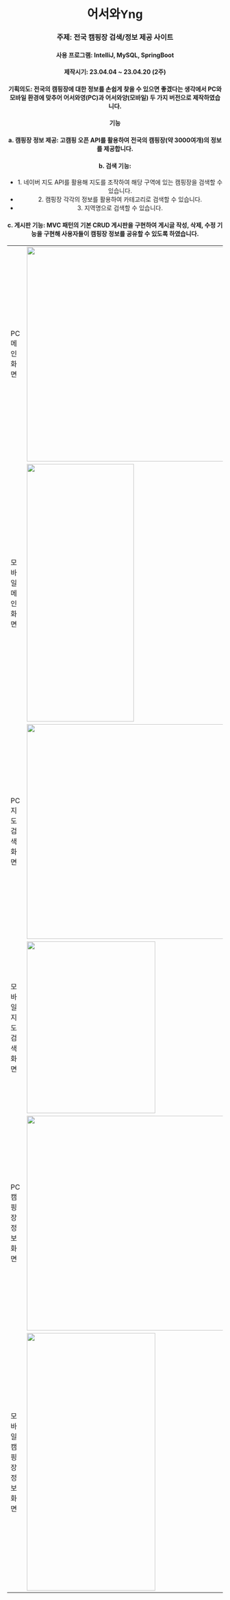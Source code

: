 <h1 style="text-align:center;font-family: Arial, sans-serif;">어서와Yng</h1>
<div style="text-align:center;"><h3>주제: 전국 캠핑장 검색/정보 제공 사이트</h3></div>
<div style="text-align:center;"><h4>사용 프로그램: IntelliJ, MySQL, SpringBoot</h4></div>
<div style="text-align:center;"><h4>제작시기: 23.04.04 ~ 23.04.20 (2주)</h4></div>
<div style="text-align:center;"><h4>기획의도: 전국의 캠핑장에 대한 정보를 손쉽게 찾을 수 있으면 좋겠다는 생각에서 PC와 모바일 환경에 맞추어 어서와영(PC)과 어서와양(모바일) 두 가지 버전으로 제작하였습니다.</h4></div>
<div style="text-align:center;"><h4>기능</h4></div>
<div style="text-align:center;"><h4>a. 캠핑장 정보 제공: 고캠핑 오픈 API를 활용하여 전국의 캠핑장(약 3000여개)의 정보를 제공합니다.</h4></div>
<div style="text-align:center;"><h4>b. 검색 기능:</h4></div>
<div style="text-align:center;">
<ul>
    <li>1. 네이버 지도 API를 활용해 지도를 조작하여 해당 구역에 있는 캠핑장을 검색할 수 있습니다.</li>
    <li>2. 캠핑장 각각의 정보를 활용하여 카테고리로 검색할 수 있습니다.</li>
    <li>3. 지역명으로 검색할 수 있습니다.</li>
</ul>
</div>
<div style="text-align:center;"><h4>c. 게시판 기능: MVC 패턴의 기본 CRUD 게시판을 구현하여 게시글 작성, 삭제, 수정 기능을 구현해 사용자들이 캠핑장 정보를 공유할 수 있도록 하였습니다.</h4></div>
<table><tr>
            <td><div>PC메인 화면</div></td>
            <td><img src="https://lh3.googleusercontent.com/fife/APg5EOae0NwFm6qdVReM6ZfrVvc8PDLN0P2DnLJEwIgQihb5SqPeEUL0CLwOfP8HuOzEh3gD5CEKSJ6GjHFrNJoCL2-xq17xTkNUZ18s_KpsJyL7G8ugHsE0bgV_wqF0WUsgvp6xjiAWUdTQlan8X9U2O3p3a3NpzQotUXO1ZYAAYx0TynNVFPD2Wj3iy4GDfdHNddA-gaMFo7OAlm-KyEhXR_IrVc2UFFKDAqhIDdQqzh4JdTnCSly3EJbsq2osVN3BEplKkQ7TEONnGiG6MNX-OtolgmIM_I9ziuygAsJ-X1Gutun811aNxQ_octhOlf6uV1s6bEtWE0gBYym5hKV60zJ7ZTt7JEmQM4wpb120tC74lystLnIk6zJDPOZn6ErYnDSFpF-CEK88qfxVSiqTusZXIjulw0N252-qlMfUEa_OGwXjFpeKbsJ13noXtdDbV1p4xZKX3Y6xG-2zLOWd8TQ7ZI36ko1UjDxxccIJ3Xxe2mNPtY0jcHLsgVKQjCNsjeQYM8wntUAxSEqgyqwmv7nb_kF2tvmRDLNoqxGaxkNxU5ZpFrODBPQc7eJjr38aL2G8bPtFPEfHJGUoHpxhUd6jbXUEwmWOJf7-qwbk1atoUKpO0FRlM_O2C0W9_JLX9fCfIwPN_9JKEVu24WtBI8eiJperVGHYpD-BadAfCX9XICTSK45QEML7xGk_o1s7JiCBF6bRP9qLpPJ2iW7oq_Cw0bOrht-DH6qfjUIq2zR_VOItNMeBVjmIUwycAEJeqnBMlponWXNSR7fEmJmeVsFFiLCMtn6GdR9Jg9Vru-rjSfMO3W-3M4D3wh8UmfclK8Ihxcv_woaEESM3iIofDNE2H0NReBGJVU_dCtstF4OLWUL1-8ftoFz8_9iN9zb_uExxq-Ja_MCrNvlauVVct25Pyd_FiPzjECEob95YmiIhbzMGml71nhE7x0BhFYp83ebkBlAbH_kKVtuVQCHElIhjYMhuGIVtr2rXnw653U9vrDKbxsoP6jP0Qc92FXhmto8kNy_qwnk228JgH_TAYzqhOt_bXe7rbXVow484MKIwds7uFVl6jc1ZHcSs1GgCFZj8iB4d5zPPOLGik6ODv4OtFYwgHePHCeyc4-E8Zc14sYUdH1x8rCUBkHFnzSmDs-yeYk4hxqXxlQ9FghIb5sPyJro9ptptgcWCO5gZFDBok_7DZLE714tCpWjOTZeLqfZn5_UbRATBe3I09wqwX8-GCNPiErsve1kn9iwVCKKgahHQn-x3Vl3OjpH5M1GMFm-FX216Ffwby8aWmF3SwYzizWNx4kcYaGPWO6KxFcqxOsvho2QL2KUcojrWqOI_7xYFVQi4YbzRHCkvDUXfeHL1IZo5PiNVzx5IksfnGmsSzSzadsDVcl1wRlCUTFiPpnsO5Wmx39nZ-JcAweGvG0lRQ2bfdDKoT31oGfNf-jf5ImRx6f3PxXhcmCE-TykHsellOwzBMcBrr9gwDUDA2aLVd6bjNFY6h0bvfWCIUpryLt0lr_FKDw=w2064-h969" width="500" height="500"/></td>
<tr>
<tr>
            <td><div>모바일메인 화면</div></td>
            <td><img src="https://lh3.googleusercontent.com/fife/APg5EOYPzLiQcFb4YcHVnNkrXBaMpSKz8wl4wkjvX2bDOc2tdxDswPy-xNmHcIKs487dN8rq5RH45tDQdiffJFE89_VN7dLVGZMFiSmboYUgu-5hTQ-KgsEJ6183shHeRwXbRZDSVD-KEj5LZ4w4vCmzLYAtSiren3Y6Qxhob8KeMhIe5GNaScK_vWHlvSeaqc8s2ap7_VDGYwz-nPN2-tjNvt3elhE5qtYySGqDIVaXn7cRrrroSOR8tiqEDq6ntmY_4pMYO5OTb5hw0MKiGH2cP8tGfNrSuSlJR1opq2i3nsB3pMj-hr25Txx8nk843v7xyGgksj9jgbYjgsgmCcE1SbwTOsNlJIVyFr2IjRY1bxHtSe45It8m43nHWUMcZiCTOOQ7HmDR4kU_7RK2f43-VjDGSwCCO444xVrRGVNsFp9Sz70IhrjEQzRAnJESuHKpRu39ulAL3AFD9jMsZhgE4PRCx21vsyH0CVVVmlrdvbddXD2I4znH0HRA45Lo6GdlZ-NqrRZ9n916CxY0Z39_3oMoEVSqd7jeTal-jmcZS0A5G4YJ0g46F9GPvrv5jnRsAttPaMKCY4PSHMJF-s-A5hQuZV8Nt11vGbv6L05Vf5HDMUx_lprF9kSkOBrh-lHoawYuRxQ_g1f355pRVwBGLp48Jw4MNJWqvEAzELuAxi5B8VPWbIuPdo_nQyEqdY3ZLQOeTCejHsh16c7-8hxTHIgI33SDjccdIGxHTGSa88993qghegMLJ3Z1Qp0leKksf_HIb2os32jlsyHnogOJYOhPC8p3qZOe_PrbFSTQc1_zm_36EVezZUwBu4MCOt_7nAPKrjzsauQm0CWLGy8-6dTnVwvtOX9E9XS1dJ-8CwEmO2W1c1FmHoxLVmpDswFdozEqNZBd6v2zU4dllhwsdLGhazKv8E61qmroQpI6br9h_xLsZ6OjbT8IpflAwQfI1ovNi4NSLfwDK6TFtT54Gsirjix8c05VL1XvYdyD_YRVSaux6MotclJioIkVt-oqCq4FAi88YVP32eWPuJ5z4dgnDn2R4PTu3-Eg6a3hbDEer5T6bgyyAXP_qUJrL9cDIOgV6Q2uZv9iNpi8OKoeA6yo764J23tjlkLtx_AQ6IrPQA8cAbq-ytauJayJuNWbnVGo-0jF2XuWeHGyggkx8l9WDtfNQkwgKXpH65mIAI96XA7GCAzpgXKCUkiikAL15mc2htPJOqcUeYseIpApF79iDGHAOV3W-uOiSYLxofwCI7fQpXH2JGU3vs6fbB-CLKeti8GVqD1X2BoDqjYz0NT05RttMdmGH7sDBkgX2--j7BRxFqZFrI_kuUmncc2q3cokHtU1N04OfdB3YU0QJiVCyYqGIIky0EXaZtQFjtu2ZCItJu3N1djfb38S-WNexHk-GNGykqKyWU89w8acEi6sQWaLZY5OHu9fe8UkRyGqreyaG6pym6aW4a-csz8u_4TTmosNhYOlyIrGl_DVgA2KM3V3aPRWW39HvdvmeQY6eqGFVfoIpw=w974-h935" width="250" height="600"/></td>
<tr>
<tr>
            <td><div>PC 지도 검색 화면</div></td>
            <td><img src="https://lh3.googleusercontent.com/fife/APg5EOa9S-LpTzhz0e4JaDokCkJx2wcxGVv5s420Of_H5udCgK7Gz1oglmXtCU0t0LLHtuOCz3VQARZxLppBVmEvT98JLZcjFvp6Le1r-fARfZv6ZEBi2_l1WsOwVPDbpllwqDoM2CGtoI_iN-Mkwv09rK86ZpGFAWdL-rM_j_P6T-KycLyzBJlBShXTjt1PVhYIepQtKjK-rpE2tb7d_a-vmI4g9WemFAnDGQtZpMXeQmcf7jpNnAdpBBUipSYJRqgLhnXvaHVLqj9tW61GPcco6fV7DTymj2iqT_aSA3vKS1fOTeuV0gXV-Svbnsi-vha4hphzkLVkbyj5MNwQqwcGFZVC29M5QMCkUNy0Oe1QUS19bagK0Am3LoRq-iS-h8JJH7d6M6gg4-dqjqGsOj1sBN40_onOSwr8PysqBRKQbTYnM12LZV3kh6oBOgCFvJRTVsFl-B2EM0jL7yp87kg_a3Wf7ULelcqIcO5byZU_4IUF-sgQcxCveJrCGHpAVTvH1zUA_PCGFzqTKoDWMNjI2VPKNG_cNFRy8rI-phYt0__grBv7_9XdTALZtNJQhuHIXbG3BXi7m81-Oaua85wpmCBZrbTpDHztRqu-BcM2uEdUQLjpgGbke_r3fVeKGdRSfv3kcF39yM7w7RZB5lJy7Mu4fV3yXlXcWpyznMgUhrqx-RK7GZce6HLC7-n6WM90QFXWv6C9wvlPMqp1J2p2jaXWXaPMi_0V_6AQTWBeXzJj7uk-7sj37HD0H-jlFZ6ZV5cwmELJkkmkiBqY2MBnlvKLarmvLzoJxstSdAbMKrL0ui7Nry7vER1ndHixZh9uUbLGCSgwo1re0qAytDo6hzC3umtcvwXVAOur-U50UmwTuxVQYK17UOKR09QeJBdPC_FWYl2Gtd_Jnnl2e94HJEBo6jJ-1UdWNnxoCg6pujVvmgykfokGJ_FKnvMYsBpJGslw_9ifnNgRKScnM7J8g9KSUxRfaqDAudjfBOq2sMzHBH8N9Y2YvFwNK4LTer1UM9LYR0cp07W9Urjj1U13om81S5J0ElSP_OU-NGG7azZ6XMJaVU8prcjeGS0prEmLkQvdmxGl1ITb7tDEyxo67ffq8ZmGT7MCsUtp_JS26_AeAE4Xlmjiwwf8zkjC5yTgVhK02GDX_9QC3sXqpO3219n9v8sduV1TgSEqywZ1xLuAG86phtg8vwLOYlf_Eh1tUaGsk8APgV-zzbHT4sXamibCdbE27R_1sYyUHxTcHvITcpgM0faCgBhJV4TnFeM_PdC3uo60rOzNyhBo90atm8RHa8Tel6DHWBWFsyu8tmq2MG_HU23iXQaAu9sVwjCLm5331ahvmVAJaTfRebmLgCSUR43rCAb9CPTt3D3Faju_K2rhCFJDFHSf2KymLKWvtMX-Rf0bEvhNsl51t7VtfBQPNmK6wus03ugGKasQoyLtd-PU3QwwwoZWzIj3LEbjmh_yZ4W4HbV7YKQg8vvSUGgCugA4eS-wKNrzpAiJbyD8yZEstUGqwg=w2560-h969" width="500" height="500"/></td>
</tr>
<tr>
            <td><div>모바일 지도 검색 화면</div></td>
            <td><img src="https://lh3.googleusercontent.com/fife/APg5EObHE7cZnxLXPOZevugxj7j84WvxPbehK3IkJ5nKGmNPgNJr2bniQGxaH1ahvuQMnKv58d-Ez6xcSHYKsKoZDedFlIBXxP7f9gYaDEsV-TgHqawvtRox912iPU0e0YkhraTIzrMD1v9r5qznf47lHKTw339yh-y-zvAO4EH-O5UQF9dAYQzAR1aOKZv0L8J1tfaPBJd_KWpSU0QtQDjijGdLCNhusnZxSYKKxtX9sFblZBT-q1caT5XUbAZCisYNtnGcdvb9lObW7tP9GfKc9Re0y3-dRLrYEFV8LhvbAnevxT6aQOuHG3mY67m2P-FgX-7gaLKsbYiOEDXlfEPk6JkKEQFdB2YwdkdueJf950ArRvb_frFzsAIF94vqA-r-kIMQQeTaCbFDptpUetylRZr5jYTAqmf4AbOPgyapv_fjG2eiwcQ8_Csif3W1yxpK3NjHisZy0fQkF0pg-kProm2LX8cSr8e4WOfcbnrxdTXDGgMFxYi01pFwaopaZe5Gcn7mNrY4I7B8Ggx4Fdln-6XZGfXGdlLi-VTRPy8f694p0fDynySgN4CeHZ6sbgdkFRTPM18Bdf3ED8pZqVmzeVb2Vnk3n8fclbT7YPdvAYEN7Xq6ME8-zXbX9FGuLiVpVjnszx5DNKVIy21-uo_LSe7R63GQ9E9W8RIHXI7nB_JYxCqr43HcrS3iCqAjM-uBxV7E-3cvb0GEbA2XCKAJZytKeCVprOuvrwGvHOQLdQx1CAG8YcKJHFINHtp3_IeuvtkpQNZVfyNf71JqDosC3Id9XUJONsNvc-ParPQVRmZNNOZd8TJZoxMaQilgNRzCCg6YGLiKKKWa4BlfO2ovCC7SJd1RNAnHqwVs6eEczuOCRC4ZAftrbmZ7H72eQoB7oNIJNQKMqet1sKawTcwD8aOAxTL1Zylo4TAE7H6wzuCszTcNLjRJtbbjZk-VGtF-49KoRHA9rMIsUjtIaUJfO2msQ-9LUb5yc7TmZsIEoc8S5iVKdvAbX_PY6-18i5FNBh_aQNiiB6UOwLmNPUjQuS9QLCq-Be-lPNG-eZmMVVnly2Z8lNJ7DRJT-hxI9RKF7RSkWFTv_ncrPh64wqySKs_2v-L43THGzRjtnn3nhFUc5YSX4_AOnxWbN4ZXK2LAvWrDAK_F91mPw3LRy2T4RZfTGRXKQHYKy3apktv_o6BmqtKVf0wcBVhTy_eCKKkt3FJ5EbtsUemtr-320hDwYijrtHtHb0ZAy1O5JbV5_05zc0sRb0J-S7znayKBL2jHDHRTdIrK9kZHfnvpn5RTG46psSifIOBrM0xOEOibrdf9AlPSevyINkj4qfzGzdLbYn5-_YBM_iIeTYvSsoykVLTosrijxA4zpU8tKPZwLCJpR0HUQKLWM4VGrIQN-utYtijdk-LW8mSa7_NgkwwEYfv2xBrf8xmB7daoxY8M1Or1o0oKfAxiAf7Fr6Dd-C6g0XvT76f63vtYvcslgyKPuDvXoapzC07gTrIIj_rCQg7YgY2GpUjvkw=w2064-h969" width="300" height="400"/></td>
</tr>
<tr>
            <td><div>PC 캠핑장 정보 화면</div></td>
            <td><img src="https://lh3.googleusercontent.com/fife/APg5EOZzBXC61BzH2DF__zY1LJN7F7bICMAM_R_Yjw3NWrBIjMXJUA9yg39QfGhwDE9FBbp7vsruVhCnzTPdyqNdpJkPZkeZeDJBN4pM1EsUilcEKjq3n0LPo_84YW51aCRvhfEIMrP6FN92wc8vmr8kvkUvzePRM-LuOChe30NgsqXnXpygkJiODF7VGEmMDUn3SNEaRcoeo5ttAIZgnPBt25zotLkIxtTNuQ38AD96KYFAe6w2fgVVWoouoK3Q6hEiY_9S3qIsWOBKWuSHkLjTw4F7y9rDR-pOX9vxnPAeUSFO0SxL3bgMvZygb5y7gXoc07-yp1Q1RBaE57W_zeF5AzJtQu-zlYDgfkLmI7DbGyOCBufM0O6onLEJHr_6C3pBSMTh2-mVqVGFzlqaen6deUErFmICDRASSKBKCTZfiKLYDJxd89Lyzmt0KcGBHm4o0GxBsW1o9-HaT8DuxyoskwKZu8BhYnqver2JEdUiFGiffk49QBGDPZrZcZzIIJIcZsUAnAbaAvPJbmpC2iJLCPAMft9wnXYrr1UYPhKDVb_HwvUzNO6Z2tObzQx71ga0_1g8blurBlMP5oeZ69jwAKsAZexVt4E5i_8yldPvx_dsQXgK-sUhkizv7CfZCkW_cLn5aSEnJ2hHYstQWhs3XO0xb2Jp12kZmMAHQPNTjhYFczDra-ouy7suDhdIaqaIsm5GUvBd0683UocN2bK0PkVSXNLL3gbbneDAXH-ov7wy4ikbbQnFZZQeKnoht9WOKwH29DIxndQhQw_EqMK2NSgxmPfC0wanyIDBAt_968PKBonfXEiebPgWTmvMJv2QfqHK04qXUAgj-XbneyBcqY0AH_hxSvbT53B9P6QArwLiQXSw1XYhzTU0EHFfBo7o5eS2iGWhsAttRoC96bSJacUnyf1TJFKHgIc7HLthAXlBmua-7BbCR_UzWJGjlnq3x1741kyqh1zGeVbr8yWwSxEBJFlfRApT1iT52TnelpeMqxSNp5Wc89GVLGmonMK9efZgujSM1WKfHL6uS9reGa7_XSnQU2rstFvVMNewBmk5yZUcGPwO88mYIBjqIbsQVgxt2dKannDyEbYJXg_ztBg5pAWqCu3WKeKMLbzhXrydtkiNtP-SgunkCA6HaOr3ZZKRWsncbw8xPmFtT1WS8fqPFNk7BY_iyP9-FJqaowFhC7kRl-VQ2g5kcSKXDP2zJvF7QBEC9kF5VDaviHRU_PBOJvw6vTwDoqJq2udHo8GmXz_UuS7QWXAyvlTh5WPOlXh3jIA5pMnhSokYXBan5JZ3o-ByEKH3cFIUHS4iezyIED8L-cgwlFdkZADtgAo8ZaTHoyJqCpcTdcEfUOXD77N7F-Mt893rsYVLG9wrxgyxJl8H0nV9BNS1mWR-bjZfE4wp7gcCMPFeAO-LJJ51sXYchW5MTxW47EUuZw49MFV_r-cxjlbVsp6UeSlK8RuNQ1H4M8JfeEqlOK18x9bjCfsX-Zdk2TyDaOHrNd0g_I3bnkDaVyJ7VQ=w2560-h969" width="500" height="500"/></td>
</tr>
<tr>
            <td><div>모바일 캠핑장 정보 화면</div></td>
            <td><img src="https://lh3.googleusercontent.com/fife/APg5EObPQJtxQPdLcn809Mb0hHXL_IcYo1o9YiEiWNRzysbqtN8dBdVl6qgzMSVuRsdZDpv9oUa34dZTNpLcHhGRZ_wEILcxn-9pyGeQQloGn4teT8BjfKEkGSr4hg-bPo-sI7uWc-P89YVvXtmkmw7zR-zYVeOzfjcYaaux0pmnO-AWyvXfYaxaWKAoa2HPM7W18MTtFh5UaKw0zP57p1RfgsISmjMkDtxKP8duooEp5MmkRNvB533f-jg6g8oErj0mlv20yzaRpJynjfKmlefgyEuPxRLRJ6ZAqpNxdM6sf-_pa04aEHWz4AKGrkB6Nd1Jf0V_zY32DNvMPZ09H0NWmwB6FM_-BKoZi5jxoB-uDIkl3qL4grilPuWH1tw2S4EhTvNo1l0WJvzc1FCwwmlWoPjQJ6YzcUR2W2W47FzFuNOiFhCwu3tQ5FODK3nlOjkr1-x3Ys53-bCAjEFKo5liolNTpIqrcm2Mx8yijNPk1wF85P9-UAkXti8CRY97e5By4hA3AssJBJ8CT9kSYReh4pKQKqHMoRF4dGyO_p8WaWnZgnqnD1e6y0UbcCvRgFVCSmakVhCFhKvkMSf-L0FauEF19m2CQQh_g3Yvxb5sKngQtJgTIVo1UyA5phdOt8WtYK4nkH4CDTW5aQVDsGRtbvGIi2PrLrzmgv2O0kIyqyp1j2Viu3yUsoW5AN9OuNsz6IbsCAGb4NQO7KMca75xhGbM7XfYVCADgaBnhtH26uVxOzX76lZnCGQ9MBtVS3z3cvFJImGibLIW-2PsBpPRujOO6es_b75ts6028rnRzXBMYVaXyptEFpDsjhY-cU-BW5YjdsYi3sk5xgqWdAV3_u60_wwMUq4WHny0UVImuo3zhL7SQ8kKLwxGVQbOuycNgRxrBCe1tn7cNjRsukFMYYFm1y2eFsOqVJFcjd0UN5lQOGhtywm89NctkVjQRif1BYgzQvtWzU5A1IfVca23YebKonBOZAJYEgD9hKmvQMQSMOHKjJQzXhbG73Ovy0k_BbW71Hgagf_BCC4b24WBGpOI62h3V8Raz41Gog5LSwDZUiUObLQ-8ywmTZZzlA-X2yHiptZ9hAuH64-3rnI1cVsPVcCTHTEhLxPBIABsH90HbD-S1umgbn1vymHN6smIGESrTegz9fxJSm2_ohRca5L1B1VZcDh3NgGn-7xE44jyeKIXiiS9BI_LEVBzzA3ZJz1lwKU6fioQGn9o0HDhkhAeR3_zU87UfYxOPfg5nAfpqGsGjbEJtzXFqG5h5aazxerHsecbFh6H3QZVgIB_BOwa-NFQYBOEZnDipnd4Ae3rn-KbZtf7LrSo3Wg1MBCq2koK5IG3iM6ENEYbmAKonFHKU7uuo-uzJS2cOuyhdjHi1nBPjLRZ-O19ccHlTV6tBVz2pAFts7jy9jE7EkgvMrzV3jifwzcLgogrRiSdPiFpV7GtL1wDdUx7POjZ2uod3foEQ9NIwuw10ugDncB33EmWzmiWklGrJNrlglW2BPXiEdSu8O3r9A=w2064-h969" width="300" height="600"/></td>
</tr>
</table>

